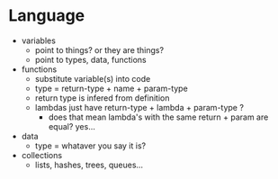 # Language

- variables
  - point to things? or they are things?
  - point to types, data, functions
- functions
  - substitute variable(s) into code
  - type = return-type + name + param-type
  - return type is infered from definition
  - lambdas just have return-type + lambda + param-type ?
    - does that mean lambda's with the same return + param are equal? yes...
- data
  - type = whataver you say it is?
- collections
  - lists, hashes, trees, queues...

